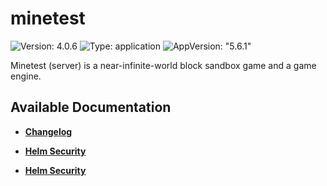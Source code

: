 # minetest

![Version: 4.0.6](https://img.shields.io/badge/Version-4.0.6-informational?style=flat-square) ![Type: application](https://img.shields.io/badge/Type-application-informational?style=flat-square) ![AppVersion: "5.6.1"](https://img.shields.io/badge/AppVersion-"5.6.1"-informational?style=flat-square)

Minetest (server) is a near-infinite-world block sandbox game and a game engine.

## Available Documentation

- [**Changelog**](CHANGELOG)

- [**Helm Security**](container-security)

- [**Helm Security**](helm-security)


